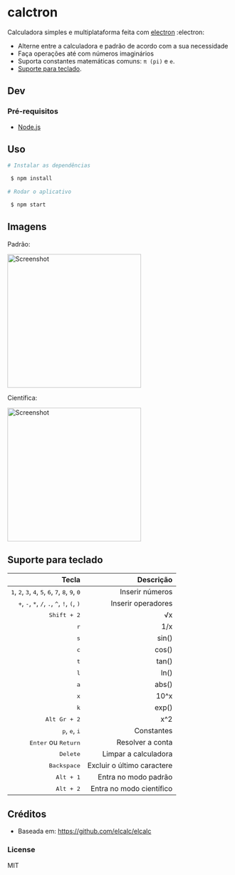 # calctron

Calculadora simples e multiplataforma feita com [electron](https://www.electronjs.org/) :electron:

* Alterne entre a calculadora e padrão de acordo com a sua necessidade
* Faça operações até com números imaginários
* Suporta constantes matemáticas comuns: `π (pi)` e `e`.
* [Suporte para teclado](#suporte-para-teclado).

## Dev

### Pré-requisitos
* [Node.js](https://nodejs.org/en/)

## Uso
``` bash
# Instalar as dependências

 $ npm install
 
# Rodar o aplicativo

 $ npm start
```

## Imagens
Padrão:

<img src="https://user-images.githubusercontent.com/60127788/185712863-43aec3ec-8c7a-405d-8cdb-a672d6190e5d.png" alt="Screenshot" width="300">

Científica:

<img src="https://user-images.githubusercontent.com/60127788/185713082-51806a0d-bb61-4d76-9786-48e2de718683.png" alt="Screenshot" width="300">


## Suporte para teclado

| Tecla | Descrição |
| ------:| -----------:|
| <kbd>1</kbd>, <kbd>2</kbd>, <kbd>3</kbd>, <kbd>4</kbd>, <kbd>5</kbd>, <kbd>6</kbd>, <kbd>7</kbd>, <kbd>8</kbd>, <kbd>9</kbd>, <kbd>0</kbd> | Inserir números |
| <kbd>+</kbd>, <kbd>-</kbd>, <kbd>*</kbd>, <kbd>/</kbd>, <kbd>.</kbd>, <kbd>^</kbd>, <kbd>!</kbd>, <kbd>(</kbd>, <kbd>)</kbd>  | Inserir operadores |
| <kbd>Shift + 2</kbd>| √x |
| <kbd>r</kbd>| 1/x |
| <kbd>s</kbd>| sin() |
| <kbd>c</kbd>| cos() |
| <kbd>t</kbd>| tan() |
| <kbd>l</kbd>| ln() |
| <kbd>a</kbd>| abs() |
| <kbd>x</kbd>| 10^x |
| <kbd>k</kbd>| exp() |
| <kbd>Alt Gr + 2</kbd>| x^2 |
| <kbd>p</kbd>, <kbd>e</kbd>, <kbd>i</kbd>| Constantes |
| <kbd>Enter</kbd> ou <kbd>Return</kbd> | Resolver a conta |
| <kbd>Delete</kbd> | Limpar a calculadora |
| <kbd>Backspace</kbd> | Excluir o último caractere | 
| <kbd>Alt + 1</kbd> | Entra no modo padrão | 
| <kbd>Alt + 2</kbd> | Entra no modo científico |

## Créditos
* Baseada em: https://github.com/elcalc/elcalc

### License

MIT
